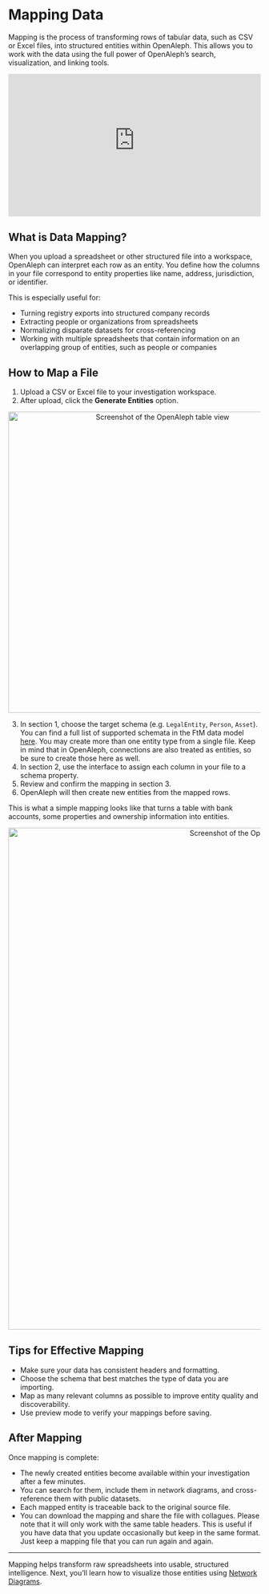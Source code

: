 # Mapping Data

Mapping is the process of transforming rows of tabular data, such as CSV or Excel files, into structured entities within OpenAleph. This allows you to work with the data using the full power of OpenAleph’s search, visualization, and linking tools.

<div>
  <div style="position:relative;padding-top:56.25%;">
    <iframe src="https://www.youtube-nocookie.com/embed/d_vXhDr40PQ?si=fE13GZuneovKeTOb" frameborder="0" allowfullscreen
      style="position:absolute;top:0;left:0;width:100%;height:100%;"></iframe>
  </div>
</div>

## What is Data Mapping?

When you upload a spreadsheet or other structured file into a workspace, OpenAleph can interpret each row as an entity. You define how the columns in your file correspond to entity properties like name, address, jurisdiction, or identifier.

This is especially useful for:

- Turning registry exports into structured company records
- Extracting people or organizations from spreadsheets
- Normalizing disparate datasets for cross-referencing
- Working with multiple spreadsheets that contain information on an overlapping group of entities, such as people or companies

## How to Map a File

1. Upload a CSV or Excel file to your investigation workspace.
2. After upload, click the **Generate Entities** option.
<div align="center">
  <img src="../../../assets/images/csv_view.png" alt="Screenshot of the OpenAleph table view" width="600"/>
</div>

3. In section 1, choose the target schema (e.g. `LegalEntity`, `Person`, `Asset`). You can find a full list of supported schemata in the FtM data model [here](https://followthemoney.tech/explorer/#schemata). You may create more than one entity type from a single file. Keep in mind that in OpenAleph, connections are also treated as entities, so be sure to create those here as well.
4. In section 2, use the interface to assign each column in your file to a schema property.
5. Review and confirm the mapping in section 3.
6. OpenAleph will then create new entities from the mapped rows.

This is what a simple mapping looks like that turns a table with bank accounts, some properties and ownership information into entities.
<div align="center">
  <img src="../../../assets/images/mapping.png" alt="Screenshot of the OpenAleph mapping view" width="1000"/>
</div>


## Tips for Effective Mapping

- Make sure your data has consistent headers and formatting.
- Choose the schema that best matches the type of data you are importing.
- Map as many relevant columns as possible to improve entity quality and discoverability.
- Use preview mode to verify your mappings before saving.

## After Mapping

Once mapping is complete:

- The newly created entities become available within your investigation after a few minutes.
- You can search for them, include them in network diagrams, and cross-reference them with public datasets.
- Each mapped entity is traceable back to the original source file.
- You can download the mapping and share the file with collagues. Please note that it will only work with the same table headers. This is useful if you have data that you update occasionally but keep in the same format. Just keep a mapping file that you can run again and again.

---

Mapping helps transform raw spreadsheets into usable, structured intelligence. Next, you’ll learn how to visualize those entities using [Network Diagrams](network-diagrams.md).
